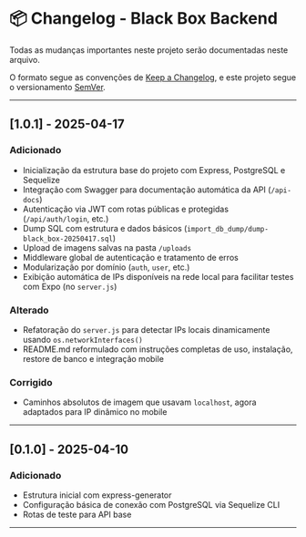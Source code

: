 # 📦 Changelog - Black Box Backend

Todas as mudanças importantes neste projeto serão documentadas neste arquivo.

O formato segue as convenções de [Keep a Changelog](https://keepachangelog.com/pt-BR/1.0.0/), e este projeto segue o versionamento [SemVer](https://semver.org/lang/pt-BR/).

---

## [1.0.1] - 2025-04-17
### Adicionado
- Inicialização da estrutura base do projeto com Express, PostgreSQL e Sequelize
- Integração com Swagger para documentação automática da API (`/api-docs`)
- Autenticação via JWT com rotas públicas e protegidas (`/api/auth/login`, etc.)
- Dump SQL com estrutura e dados básicos (`import_db_dump/dump-black_box-20250417.sql`)
- Upload de imagens salvas na pasta `/uploads`
- Middleware global de autenticação e tratamento de erros
- Modularização por domínio (`auth`, `user`, etc.)
- Exibição automática de IPs disponíveis na rede local para facilitar testes com Expo (no `server.js`)

### Alterado
- Refatoração do `server.js` para detectar IPs locais dinamicamente usando `os.networkInterfaces()`
- README.md reformulado com instruções completas de uso, instalação, restore de banco e integração mobile

### Corrigido
- Caminhos absolutos de imagem que usavam `localhost`, agora adaptados para IP dinâmico no mobile

---

## [0.1.0] - 2025-04-10
### Adicionado
- Estrutura inicial com express-generator
- Configuração básica de conexão com PostgreSQL via Sequelize CLI
- Rotas de teste para API base

---

